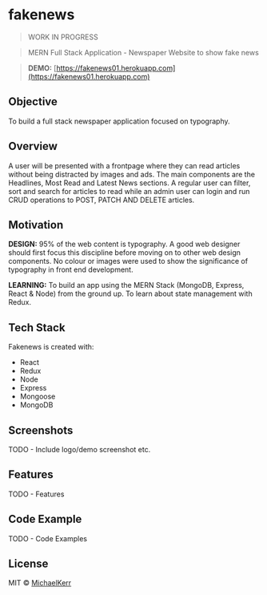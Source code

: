 ﻿# fakenews

> WORK IN PROGRESS

> MERN Full Stack Application - Newspaper Website to show fake news

> **DEMO:** [https://fakenews01.herokuapp.com](https://fakenews01.herokuapp.com)

## Objective

To build a full stack newspaper application focused on typography.

## Overview

A user will be presented with a frontpage where they can read articles without being distracted by images and ads. The main components are the Headlines, Most Read and Latest News sections. A regular user can filter, sort and search for articles to read while an admin user can login and run CRUD operations to POST, PATCH AND DELETE articles.

## Motivation

**DESIGN:** 95% of the web content is typography. A good web designer should first focus this discipline before moving on to other web design components. No colour or images were used to show the significance of typography in front end development.

**LEARNING:** To build an app using the MERN Stack (MongoDB, Express, React & Node) from the ground up. To learn about state management with Redux.

## Tech Stack

Fakenews is created with:
- React
- Redux
- Node
- Express
- Mongoose
- MongoDB

## Screenshots

TODO - Include logo/demo screenshot etc.

## Features

TODO - Features

## Code Example

TODO - Code Examples

## License

MIT © [MichaelKerr]()
